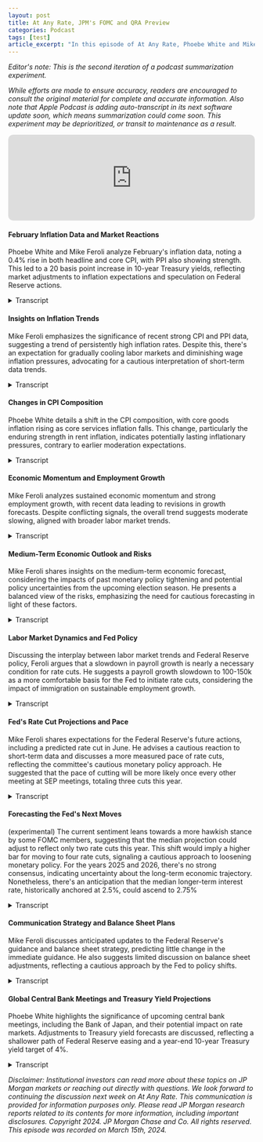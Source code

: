```yaml
---
layout: post
title: At Any Rate, JPM's FOMC and QRA Preview
categories: Podcast
tags: [test]
article_excerpt: "In this episode of At Any Rate, Phoebe White and Mike Feroli delve into the nuances of recent U.S. inflation data and its implications for future Federal Reserve policy decisions. They discuss February's inflation figures, highlighting a 0.4% rise in both headline and core CPI, with the PPI also showing strength. This has led to an increase in 10-year Treasury yields by 20 basis points. The discussion evolves around the Fed's upcoming meeting, with speculation on minor adjustments to economic forecasts and the dot plot, which could indicate two to three rate cuts this year, and a potential upward revision of the long-term interest rate projection from 2.5% to 2.75%."
---
```

*Editor's note: This is the second iteration of a podcast summarization experiment.*

*While efforts are made to ensure accuracy, readers are encouraged to consult the original material for complete and accurate information. Also note that Apple Podcast is adding auto-transcript in its next software update soon, which means summarization could come soon. This experiment may be deprioritized, or transit to maintenance as a result.*

<iframe allow="autoplay *; encrypted-media *; fullscreen *; clipboard-write" frameborder="0" height="175" style="width:100%;max-width:660px;overflow:hidden;border-radius:10px;" sandbox="allow-forms allow-popups allow-same-origin allow-scripts allow-storage-access-by-user-activation allow-top-navigation-by-user-activation" src="https://embed.podcasts.apple.com/us/podcast/thoughts-on-the-feb-inflation-data-the-fed-and/id1481423053?i=1000649380270"></iframe>

#### February Inflation Data and Market Reactions
Phoebe White and Mike Feroli analyze February's inflation data, noting a 0.4% rise in both headline and core CPI, with PPI also showing strength. This led to a 20 basis point increase in 10-year Treasury yields, reflecting market adjustments to inflation expectations and speculation on Federal Reserve actions.

<details>
  <summary>Transcript</summary>
  <br>
  <strong>Phoebe White:</strong> Welcome to At Any Rate, JP Morgan's global research podcast. I'm your host, Phoebe White, senior rate strategist and head of US Inflation Strategy. With me today is Mike Feroli, our chief US economist, and we will be talking about what we learned from the February inflation data, what we might learn from the Fed next week, and what lies ahead for US rates markets. So let's just recap the numbers here. Headline CPI rose 0.4% in February. That was in line with expectations, but the core index also rose 0.4%, 3.8% over a year ago. That was another upside surprise and not much softer than what we got in January. And then on top of that, PPI also came in stronger. And with both those reports in hand, we are now tracking about 0.32% on core PCE last month. That would leave the year ago rate at 2.8%. So on the back of this, as we're recording on Friday morning, 10 year Treasury yields are roughly 20 basis points higher on the week. They're trading at 430 back near the upper end of the range that they've held over recent months. Interestingly, this move has been relatively parallel across the curve, at least until this morning. At the front end, we now have markets priced for about a 50 percent probability of a June cut and just 75 basis points of easing for this year. TIPS break evens actually are wider across the curve, but most of that move can be explained by the jump that we saw in gasoline futures this week rather than any sort of outsized reaction to the February CPI data.<br><br>
</details>

#### Insights on Inflation Trends
Mike Feroli emphasizes the significance of recent strong CPI and PPI data, suggesting a trend of persistently high inflation rates. Despite this, there's an expectation for gradually cooling labor markets and diminishing wage inflation pressures, advocating for a cautious interpretation of short-term data trends.

<details>
  <summary>Transcript</summary>
  <br>
  <strong>Phoebe White:</strong> So Mike, let's turn it over to you. What were your takeaways from the data this week? <br><br>
  <strong>Mike Feroli:</strong> Well, I think you kind of hit on the main points, which is not only the CPI, but the details in the PPI that related to PCE were strong, particularly with respect to health insurance. So it does look like we had another hot one. You know, November, December, we got two core PCEs that were 0.1% each. We didn't think that was a trend. And, you know, we look at these last two ones. We don't think that is a trend. We're still looking at some of the fundamentals here, which suggests labor markets gradually cooling, wage inflation, labor cost pressures are gradually coming off. So I think when we look at six to 12 months ahead, we're not getting too jumpy on one or two reports, just like we tried not to get too jumpy at the reports we saw prior to that.<br><br>
</details>

#### Changes in CPI Composition
Phoebe White details a shift in the CPI composition, with core goods inflation rising as core services inflation falls. This change, particularly the enduring strength in rent inflation, indicates potentially lasting inflationary pressures, contrary to earlier moderation expectations.

<details>
  <summary>Transcript</summary>
  <br>
  <strong>Phoebe White:</strong> And I would just add to that, the composition of the core CPI increase did look a bit different from January, even though that monthly pace was similar. We did see a step up in core goods inflation, even as core services stepped back down. On one hand, I take comfort in that since we were expecting sort of a step up in core goods early this year versus that negative pace we saw late in 2023. But on the other hand, core services inflation is still running stronger than we expected. And I would sort of emphasize what we're seeing on the rent inflation front, you know, kind of stripping out that weird jump in OER in January. Both OER and primary rent are still running at a pace similar to what we were seeing six to nine months ago. That is part of the basket where we were expecting to see more of a moderation. And so it's a bit concerning here that those categories are staying so sticky.<br><br>
</details>

#### Economic Momentum and Employment Growth
Mike Feroli analyzes sustained economic momentum and strong employment growth, with recent data leading to revisions in growth forecasts. Despite conflicting signals, the overall trend suggests moderate slowing, aligned with broader labor market trends.

<details>
  <summary>Transcript</summary>
  <br>
  <strong>Phoebe White:</strong> But let me just kind of take a step back away from sort of the minutiae of CPI. It is worth recognizing that we've now gotten two months of stronger than expected employment reports in addition to sort of sticky inflation here. You have revised up your first half growth forecast by a full percentage point. How are you thinking about momentum here?  <br><br>
  <strong>Mike Feroli:</strong> Yeah, so, you know, the last employment report was, you know, they're always a little bit messy, but last employment report was particularly, you know, conflicted in the signals it sent clearly employment growth in the front month came in strong. A number of other indicators sending some conflicting signals there. But overall, it doesn't look like momentum is stepping down in a big way, obviously, at the first print. But given that, you know, as we're kind of getting toward the tail end of the first quarter, we're not seeing a significant loss in momentum there. So I think that was the major reason why we felt like Q2, we're not looking for much of a step down in growth relative to one more of a modest easing, which is, I think, more consistent with the broader trends you're seeing in labor markets when you unfold the signals we're getting from the household survey from the work week. You know, it looks like a more of a modest slowing rather than something, you know, cliff edge.<br><br>
</details>

#### Medium-Term Economic Outlook and Risks
Mike Feroli shares insights on the medium-term economic forecast, considering the impacts of past monetary policy tightening and potential policy uncertainties from the upcoming election season. He presents a balanced view of the risks, emphasizing the need for cautious forecasting in light of these factors.

<details>
  <summary>Transcript</summary>
  <br>
  <strong>Phoebe White:</strong>Right. And I guess just kind of looking more medium term and into the second half, you still have in your forecast the step down below trend. Because how are you thinking about the risks around that forecast and what would you need to see to confirm that we're on that path?  <br><br>
  <strong>Mike Feroli:</strong> So right now, I mean, I think it's tempting to say the rush to the upside just because, you know, when you tend to revise revisions tend to be have a little bit of a serial correlation. You know, that said, there are still concerns out there. We're getting lagged effects of past monetary policy tightening. It's been less than a year since we had the last hike. So we can't say we're totally in the clear here. And we may have more policy uncertainty seeping into the environment as we get closer to what it's likely to be a pretty contentious election season. So I think right now, I think the risks are pretty two sided.<br><br>
</details>

#### Labor Market Dynamics and Fed Policy
Discussing the interplay between labor market trends and Federal Reserve policy, Feroli argues that a slowdown in payroll growth is nearly a necessary condition for rate cuts. He suggests a payroll growth slowdown to 100-150k as a more comfortable basis for the Fed to initiate rate cuts, considering the impact of immigration on sustainable employment growth.

<details>
  <summary>Transcript</summary>
  <br>
  <strong>Phoebe White:</strong> Okay, got it. And I guess just focusing on labor markets for a second. I think one area of uncertainty is just understanding the strong pace of payroll growth that we've been seeing. First, I guess, do you think slowing in the pace of payroll growth is a necessary condition for the Fed to begin cutting? And I guess related to that, what pace would be sort of sufficiently slow in your mind? <br><br>
  <strong>Mike Feroli:</strong> I would say it's really close to a necessary condition, just given the jobs numbers we've seen over the past couple of months. I think having something like that persist without any slowing would be pretty tough to justify. You know, if you're running 250, I think you'd have to drag a lot of the committee into it to an ease. So I think if you get down to something trending more, you know, 100, 100 percent, you know, 100, 150 would probably be, you know, a little more comfortable to position the cut rates. And particularly, you know, it does seem like given the issues around immigration that, you know, the trend or sustainable growth in employment might be more like 200K, in which case, you know, as you dip below 200K, you feel like you're a little more comfortably in a cooling labor market. So I think, you know, 100, 150 would probably be pretty comfortable.<br><br>
</details>

#### Fed's Rate Cut Projections and Pace
Mike Feroli shares expectations for the Federal Reserve's future actions, including a predicted rate cut in June. He advises a cautious reaction to short-term data and discusses a more measured pace of rate cuts, reflecting the committee's cautious monetary policy approach. He suggested that the pace of cutting will be more likely once every other meeting at SEP meetings, totaling three cuts this year.

<details>
  <summary>Transcript</summary>
  <br>
  <strong>Phoebe White:</strong> All right, Mike. So given all that, how are you thinking about the path of the Fed from here? <br><br>
  <strong>Mike Feroli:</strong> So we're still feeling pretty comfortable with the first cut in June. As you mentioned, you know, the market was convinced, but then again, the market a month ago was pretty convinced on March being the first cut. So I don't want to get too overreactive to, you know, five weeks of data. However, I think going forward, you know, we had to look for this year cut every meeting or five cuts. And given what we're hearing from the committee and their, while Powell has sounded, you know, sounded kind of dovish at the most recent congressional testimony, the rest of the committee sounds like they want to take a pretty leisurely approach to reducing rates. So we kind of now are thinking more that the pace of cutting after starting will be more like once every other meeting at the SEP meetings, the three cuts this year.<br><br>
</details>

#### Forecasting the Fed's Next Moves
(experimental) The current sentiment leans towards a more hawkish stance by some FOMC members, suggesting that the median projection could adjust to reflect only two rate cuts this year. This shift would imply a higher bar for moving to four rate cuts, signaling a cautious approach to loosening monetary policy. For the years 2025 and 2026, there's no strong consensus, indicating uncertainty about the long-term economic trajectory. Nonetheless, there's an anticipation that the median longer-term interest rate, historically anchored at 2.5%, could ascend to 2.75%

<details>
  <summary>Transcript</summary>
  <br>
  <strong>Phoebe White:</strong> OK, got it. So let's just turn to next week's meeting specifically. It will be a meeting where we get a full set of forecasts. So let's just talk about that first. What do you think we'll see from the SEP and dot plot?<br><br>

<strong>Mike Feroli:</strong> So, you know, I don't think huge changes. I think in the economic forecast for this year, they have an unemployment rate at 4.1%. I think that doesn't really need much revision. They have a core PCE at 2.4. Perhaps that could get revised up a tick to 2.5.

Their GDP at 1.4 again, maybe revised up a tick. So with that, I think the question on everyone's mind is what's the dot plot going to show the median for this year, whether it's, you know, in December was three cuts, but by a small majority. So if you had two participants turn a little more hawkish, that could turn to two cuts versus a much higher bar for that to go to four cuts. So certainly I think the risk here is that the median shows two cuts this year rather than three and then no strong views on. 25 and 26, it does seem like there's a good chance, however, that the median longer on dot could drift up to. You know, it's been at two and a half, two point five for a couple of years here and could see that move up to point seven five.<br><br>
</details>

#### Communication Strategy and Balance Sheet Plans
Mike Feroli discusses anticipated updates to the Federal Reserve's guidance and balance sheet strategy, predicting little change in the immediate guidance. He also suggests limited discussion on balance sheet adjustments, reflecting a cautious approach by the Fed to policy shifts.

<details>
  <summary>Transcript</summary>
  <br>
  <strong>Phoebe White:</strong> Do you think we'll learn anything on balance sheet?<br><br>

<strong>Mike Feroli:</strong> Probably not. You know, it sounds like given what the way Powell talked in January, it sounds like they're going to have preliminary discussions at this meeting. So, you know, which means staff presentations of different options, but nothing concluded. So I think perhaps the only thing we hear is how gets asked about it. He may say, you know, we're starting to discuss that. But, you know, I think what we heard from, you know, Lorie Logan a few weeks ago suggests that there's really no hurry. So I would be surprised if, you know, if they made significant progress on the planning there.<br><br>
</details>

#### Global Central Bank Meetings and Treasury Yield Projections
Phoebe White highlights the significance of upcoming central bank meetings, including the Bank of Japan, and their potential impact on rate markets. Adjustments to Treasury yield forecasts are discussed, reflecting a shallower path of Federal Reserve easing and a year-end 10-year Treasury yield target of 4%.

<details>
  <summary>Transcript</summary>
  <br>
  <strong>Phoebe White:</strong> Thanks, Mike. So all of these details around messaging, I think will be important for rates markets. And I think it's worth highlighting the Fed won't be the only central bank meeting next week. We do importantly have the BOJ as well. You know, there's a lot of questions about whether we could see a formal removal of NERP. We estimate that markets are pricing about an 80 percent chance of a hike. We have seen JGB yields creeping higher this week, perhaps in anticipation. Our own Japanese economists, though, are a bit skeptical that the BOJ will go that far. They think actually they will instead just first abandon the current YCC framework while maintaining a more flexible JGB purchase program. So I think the outcomes of both of those meetings could be influential for rates markets. More medium term, we still think Treasury yields should be declining gradually from current levels. But given that we now see a shallower path of easing from the Fed versus our prior forecast, we have revised up our yield targets and we now see 10 year Treasury yields at four percent at year end, up from 380 previously. We have left our TIPS breakeven forecasts unchanged. We see 10 year breakevens ending the year near current levels and we look for 10 year real yields to end the year at 170. So with that, let me close. Mike, thank you so much for joining. Thanks for having me.<br><br>
</details>

*Disclaimer: Institutional investors can read more about these topics on JP Morgan markets or reaching out directly with questions. We look forward to continuing the discussion next week on At Any Rate. This communication is provided for information purposes only. Please read JP Morgan research reports related to its contents for more information, including important disclosures. Copyright 2024. JP Morgan Chase and Co. All rights reserved. This episode was recorded on March 15th, 2024.*

